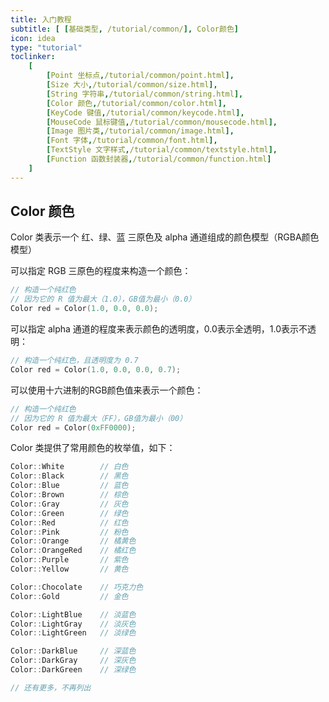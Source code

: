```yaml
---
title: 入门教程
subtitle: [ [基础类型, /tutorial/common/], Color颜色]
icon: idea
type: "tutorial"
toclinker: 
    [
        [Point 坐标点,/tutorial/common/point.html],
        [Size 大小,/tutorial/common/size.html],
        [String 字符串,/tutorial/common/string.html],
        [Color 颜色,/tutorial/common/color.html],
        [KeyCode 键值,/tutorial/common/keycode.html],
        [MouseCode 鼠标键值,/tutorial/common/mousecode.html],
        [Image 图片类,/tutorial/common/image.html],
        [Font 字体,/tutorial/common/font.html],
        [TextStyle 文字样式,/tutorial/common/textstyle.html],
        [Function 函数封装器,/tutorial/common/function.html]
    ]
---
```


## Color 颜色

Color 类表示一个 红、绿、蓝 三原色及 alpha 通道组成的颜色模型（RGBA颜色模型）

可以指定 RGB 三原色的程度来构造一个颜色：

```cpp
// 构造一个纯红色
// 因为它的 R 值为最大（1.0），GB值为最小（0.0）
Color red = Color(1.0, 0.0, 0.0);
```

可以指定 alpha 通道的程度来表示颜色的透明度，0.0表示全透明，1.0表示不透明：

```cpp
// 构造一个纯红色，且透明度为 0.7
Color red = Color(1.0, 0.0, 0.0, 0.7);
```

可以使用十六进制的RGB颜色值来表示一个颜色：

```cpp
// 构造一个纯红色
// 因为它的 R 值为最大（FF），GB值为最小（00）
Color red = Color(0xFF0000);
```

Color 类提供了常用颜色的枚举值，如下：

```cpp
Color::White        // 白色
Color::Black        // 黑色
Color::Blue         // 蓝色
Color::Brown        // 棕色
Color::Gray         // 灰色
Color::Green        // 绿色
Color::Red          // 红色
Color::Pink         // 粉色
Color::Orange       // 橘黄色
Color::OrangeRed    // 橘红色
Color::Purple       // 紫色
Color::Yellow       // 黄色

Color::Chocolate    // 巧克力色
Color::Gold         // 金色

Color::LightBlue    // 淡蓝色
Color::LightGray    // 淡灰色
Color::LightGreen   // 淡绿色

Color::DarkBlue     // 深蓝色
Color::DarkGray     // 深灰色
Color::DarkGreen    // 深绿色

// 还有更多，不再列出
```
